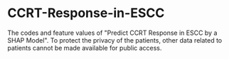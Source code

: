 # CCRT-Response-in-ESCC
The codes and feature values of "Predict CCRT Response in ESCC by a SHAP Model".
To protect the privacy of the patients, other data related to patients cannot be made available for public access.
